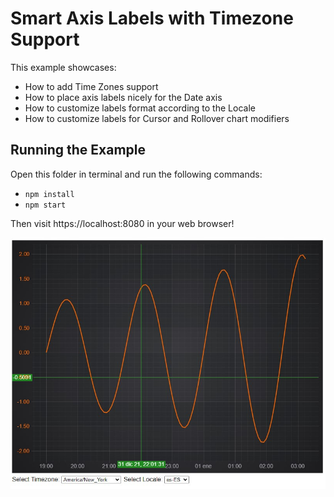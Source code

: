 # Smart Axis Labels with Timezone Support

This example showcases:

* How to add Time Zones support
* How to place axis labels nicely for the Date axis
* How to customize labels format according to the Locale
* How to customize labels for Cursor and Rollover chart modifiers

## Running the Example

Open this folder in terminal and run the following commands:

* `npm install`
* `npm start`

Then visit https://localhost:8080 in your web browser!

![Smart Axis Labels with Timezone Support Demo](img/smart-axis-labels.jpg)

